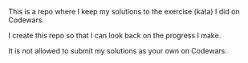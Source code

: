 This is a repo where I keep my solutions to the exercise (kata) I did on Codewars.

I create this repo so that I can look back on the progress I make.

It is not allowed to submit my solutions as your own on Codewars.
